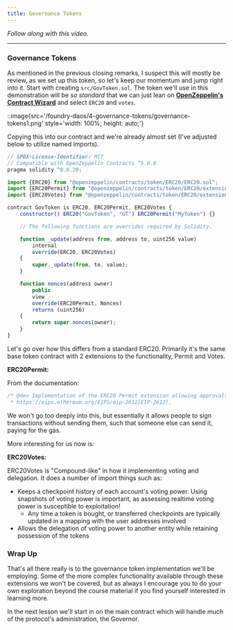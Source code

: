 ```yaml
---
title: Governance Tokens
---
```


_Follow along with this video._

---

### Governance Tokens

As mentioned in the previous closing remarks, I suspect this will mostly be review, as we set up this token, so let's keep our momentum and jump right into it. Start with creating `src/GovToken.sol`. The token we'll use in this demonstration will be _so standard_ that we can just lean on [**OpenZeppelin's Contract Wizard**](https://wizard.openzeppelin.com/) and select `ERC20` and `votes`.

::image{src='/foundry-daos/4-governance-tokens/governance-tokens1.png' style='width: 100%; height: auto;'}

Copying this into our contract and we're already almost set (I've adjusted below to utilize named imports).

```js
// SPDX-License-Identifier: MIT
// Compatible with OpenZeppelin Contracts ^5.0.0
pragma solidity ^0.8.20;

import {ERC20} from "@openzeppelin/contracts/token/ERC20/ERC20.sol";
import {ERC20Permit} from "@openzeppelin/contracts/token/ERC20/extensions/ERC20Permit.sol";
import {ERC20Votes} from "@openzeppelin/contracts/token/ERC20/extensions/ERC20Votes.sol";

contract GovToken is ERC20, ERC20Permit, ERC20Votes {
    constructor() ERC20("GovToken", "GT") ERC20Permit("MyToken") {}

    // The following functions are overrides required by Solidity.

    function _update(address from, address to, uint256 value)
        internal
        override(ERC20, ERC20Votes)
    {
        super._update(from, to, value);
    }

    function nonces(address owner)
        public
        view
        override(ERC20Permit, Nonces)
        returns (uint256)
    {
        return super.nonces(owner);
    }
}
```

Let's go over how this differs from a standard ERC20. Primarily it's the same base token contract with 2 extensions to the functionality, Permit and Votes.

**ERC20Permit:**

From the documentation:

```js
/* @dev Implementation of the ERC20 Permit extension allowing approvals to be made via signatures, as defined in
 * https://eips.ethereum.org/EIPS/eip-2612[EIP-2612].
```

We won't go too deeply into this, but essentially it allows people to sign transactions without sending them, such that someone else can send it, paying for the gas.

More interesting for us now is:

**ERC20Votes:**

ERC20Votes is "Compound-like" in how it implementing voting and delegation. It does a number of import things such as:

- Keeps a checkpoint history of each account's voting power. Using snapshots of voting power is important, as assessing realtime voting power is susceptible to exploitation!
  - Any time a token is bought, or transferred checkpoints are typically updated in a mapping with the user addresses involved
- Allows the delegation of voting power to another entity while retaining possession of the tokens

### Wrap Up

That's all there really is to the governance token implementation we'll be employing. Some of the more complex functionality available through these extensions we won't be covered, but as always I encourage you to do your own exploration beyond the course material if you find yourself interested in learning more.

In the next lesson we'll start in on the main contract which will handle much of the protocol's administration, the Governor.
